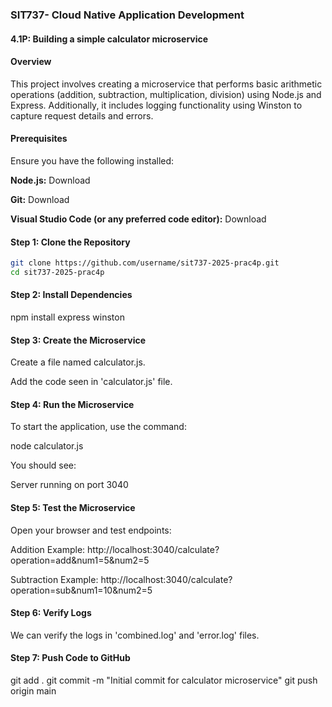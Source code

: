 
### SIT737- Cloud Native Application Development ####
#### 4.1P: Building a simple calculator microservice

#### Overview

This project involves creating a microservice that performs basic arithmetic operations (addition, subtraction, multiplication, division) using Node.js and Express. Additionally, it includes logging functionality using Winston to capture request details and errors.

#### Prerequisites

Ensure you have the following installed:

**Node.js:** Download

**Git:** Download

**Visual Studio Code (or any preferred code editor):** Download

#### Step 1: Clone the Repository

```sh
git clone https://github.com/username/sit737-2025-prac4p.git
cd sit737-2025-prac4p
```

#### Step 2: Install Dependencies

npm install express winston

#### Step 3: Create the Microservice

Create a file named calculator.js.

Add the code seen in 'calculator.js' file.

#### Step 4: Run the Microservice

To start the application, use the command:

node calculator.js

You should see:

Server running on port 3040

#### Step 5: Test the Microservice

Open your browser and test endpoints:

Addition Example: http://localhost:3040/calculate?operation=add&num1=5&num2=5

Subtraction Example: http://localhost:3040/calculate?operation=sub&num1=10&num2=5

#### Step 6: Verify Logs

We can verify the logs in 'combined.log' and 'error.log' files.

#### Step 7: Push Code to GitHub

git add .
git commit -m "Initial commit for calculator microservice"
git push origin main
